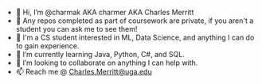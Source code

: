 - 👋 Hi, I’m @charmak AKA charmer AKA Charles Merritt
- 👾 Any repos completed as part of coursework are private, if you aren't a student you can ask me to see them!
- 👀 I'm a CS student interested in ML, Data Science, and anything I can do to gain experience.
- 🌱 I’m currently learning Java, Python, C#, and SQL.
- 💞️ I’m looking to collaborate on anything I can help with. 
- 📫 Reach me @ Charles.Merritt@uga.edu
